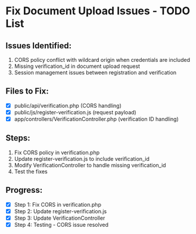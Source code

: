 # Fix Document Upload Issues - TODO List

## Issues Identified:
1. CORS policy conflict with wildcard origin when credentials are included
2. Missing verification_id in document upload request
3. Session management issues between registration and verification

## Files to Fix:
- [x] public/api/verification.php (CORS handling)
- [x] public/js/register-verification.js (request payload)
- [x] app/controllers/VerificationController.php (verification ID handling)

## Steps:
1. Fix CORS policy in verification.php
2. Update register-verification.js to include verification_id
3. Modify VerificationController to handle missing verification_id
4. Test the fixes

## Progress:
- [x] Step 1: Fix CORS in verification.php
- [x] Step 2: Update register-verification.js
- [x] Step 3: Update VerificationController
- [x] Step 4: Testing - CORS issue resolved
